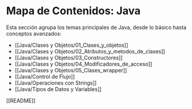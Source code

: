 # Mapa de Contenidos: Java

Esta sección agrupa los temas principales de Java, desde lo básico hasta conceptos avanzados:

- [[Java/Clases y Objetos/01_Clases_y_objetos]]
- [[Java/Clases y Objetos/02_Atributos_y_metodos_de_clases]]
- [[Java/Clases y Objetos/03_Constructores]]
- [[Java/Clases y Objetos/04_Modificadores_de_acceso]]
- [[Java/Clases y Objetos/05_Clases_wrapper]]
- [[Java/Control de Flujo]]
- [[Java/Operaciones con Strings]]
- [[Java/Tipos de Datos y Variables]]

[[README]]
